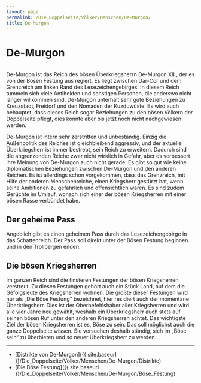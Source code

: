 ```yaml
---
layout: page
permalink: /Die_Doppelseite/Völker/Menschen/De-Murgon/
title: De-Murgon
---
```


# De-Murgon

<img alt="" src="{{ site.baseurl }}/assets/images/wappen/demurgon.jpg" />

De-Murgon ist das Reich des bösen Überkriegsherrn De-Murgon XII., der es von der Bösen Festung aus regiert. Es liegt zwischen Dar-Cor und dem Grenzreich am linken Rand des Lesezeichengebirges. In diesem Reich tummeln sich viele Antihelden und sonstigen Personen, die anderswo nicht länger willkommen sind. De-Murgon unterhält sehr gute Beziehungen zu Kreuzstadt, Freidorf und den Nomaden der Kuzduwüste. Es wird auch behauptet, dass dieses Reich sogar Beziehungen zu den bösen Völkern der Doppelseite pflegt, dies konnte aber bis jetzt noch nicht nachgewiesen werden.

De-Murgon ist intern sehr zerstritten und unbeständig. Einzig die Außenpolitik des Reiches ist gleichbleibend aggressiv, und der aktuelle Überkriegsherr ist immer bestrebt, sein Reich zu erweitern. Dadurch sind die angrenzenden Reiche zwar nicht wirklich in Gefahr, aber es verbessert ihre Meinung von De-Murgon auch nicht gerade. Es gibt so gut wie keine diplomatischen Beziehungen zwischen De-Murgon und den anderen Reichen. Es ist allerdings schon vorgekommen, dass das Grenzreich, mit Hilfe der anderen Menschenreiche, einen Kriegsherr gestürzt hat, wenn seine Ambitionen zu gefährlich und offensichtlich waren. Es sind zudem Gerüchte im Umlauf, wonach sich einer der bösen Kriegsherren mit einer bösen Rasse verbündet habe.

## Der geheime Pass

Angeblich gibt es einen geheimen Pass durch das Lesezeichengebirge in das Schattenreich. Der Pass soll direkt unter der Bösen Festung beginnen und in den Trollbergen enden.

## Die bösen Kriegsherren

Im ganzen Reich sind die finsteren Festungen der bösen Kriegsherren verstreut. Zu diesen Festungen gehört auch ein Stück Land, auf dem die Gefolgsleute des Kriegsherren wohnen. Die größte dieser Festungen wird nur als &bdquo;Die Böse Festung&ldquo; bezeichnet, hier residiert auch der momentane Überkriegsherr. Dies ist der Oberbefehlshaber aller Kriegsherren und wird alle vier Jahre neu gewählt, weshalb ein Überkriegsherr auch stets auf seinen bösen Ruf unter den anderen Kriegsherren achtet. Das wichtigste Ziel der bösen Kriegsherren ist es, Böse zu sein. Das soll möglichst auch die ganze Doppelseite wissen. Sie versuchen deshalb ständig, sich im &bdquo;Böse sein&ldquo; zu überbieten und so neuer Überkriegsherr zu werden.

***

- [Distrikte von De-Murgon]({{ site.baseurl }}/Die_Doppelseite/Völker/Menschen/De-Murgon/Distrikte)
- [Die Böse Festung]({{ site.baseurl }}/Die_Doppelseite/Völker/Menschen/De-Murgon/Böse_Festung)

